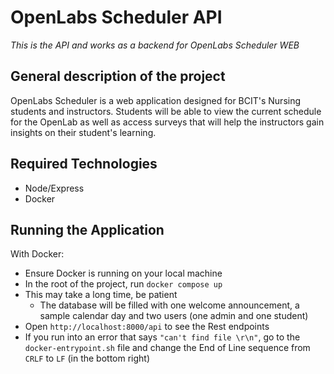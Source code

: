 # OpenLabs Scheduler API
_This is the API and works as a backend for OpenLabs Scheduler WEB_

## General description of the project
OpenLabs Scheduler is a web application designed for BCIT's Nursing students and instructors. Students will be able to view the current schedule for the OpenLab as well as access surveys that will help the instructors gain insights on their student's learning.

## Required Technologies

- Node/Express
- Docker

## Running the Application

With Docker:

- Ensure Docker is running on your local machine
- In the root of the project, run `docker compose up`
- This may take a long time, be patient
  - The database will be filled with one welcome announcement, a sample calendar day and two users (one admin and one student)
- Open `http://localhost:8000/api` to see the Rest endpoints
- If you run into an error that says `"can't find file \r\n"`, go to the `docker-entrypoint.sh` file and change the End of Line sequence from `CRLF` to `LF` (in the bottom right)
